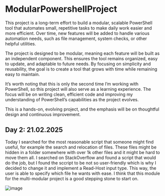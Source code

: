 # ModularPowershellProject

This project is a long-term effort to build a modular, scalable PowerShell tool that automates small, repetitive tasks to make daily work easier and more efficient. Over time, new features will be added to handle various automation needs, such as file management, system checks, or other helpful utilities.

The project is designed to be modular, meaning each feature will be built as an independent component. This ensures the tool remains organized, easy to update, and adaptable to future needs. By focusing on simplicity and reusability, the goal is to create a tool that grows with time while remaining easy to maintain.

It’s worth noting that this is only the second time I’m working with PowerShell, so this project will also serve as a learning experience. The focus will be on writing clean, efficient code and improving my understanding of PowerShell’s capabilities as the project evolves.

This is a hands-on, evolving project, and the emphasis will be on thoughtful design and continuous improvement.

## Day 2: 21.02.2025

Today I searched for the most reasonable script that someone might find useful, for example the search and relocation of files. These files might be hidden in a folder somewhere with over 1k other files and it might be hard to move them all. I searched on StackOverflow and found a script that would do the job, but I found the sccript to be not so user-friendly which is why I decided to change it and implement a Read-Host input type. This way, the user is able to specify which file he wants with ease. I think that this module for the multi-modular project is a good stepping stone to start on.

![image](https://github.com/user-attachments/assets/5d134876-fa13-4b38-8514-28d24f73b525)

